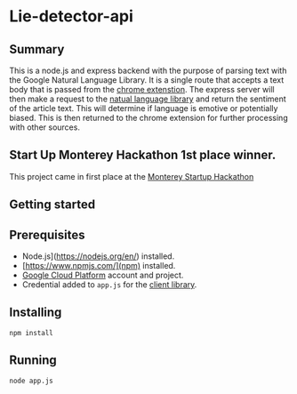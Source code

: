 # Lie-detector-api
## Summary
This is a node.js and express backend with the purpose of parsing text with the Google Natural Language Library. It is a single route that accepts a text body that is passed from the [chrome extenstion](https://github.com/eshaffer321/lie-detector). The express server will then make a request to the [natual language library](https://cloud.google.com/natural-language/) and return the sentiment of the article text. This will determine if language is emotive or potentially biased. This is then returned to the chrome extension for further processing with other sources.

## Start Up Monterey Hackathon 1st place winner.
This project came in first place at the [Monterey Startup Hackathon](https://csumb.edu/iied/events/startup-monterey-bay-hackathon-2018)

## Getting started
## Prerequisites 
* Node.js](https://nodejs.org/en/) installed.
* [https://www.npmjs.com/](npm) installed.
* [Google Cloud Platform](https://cloud.google.com/) account and project.
* Credential added to `app.js` for the [client library](https://cloud.google.com/natural-language/docs/reference/libraries#client-libraries-install-nodejs).

## Installing
`npm install`
## Running
`node app.js`
